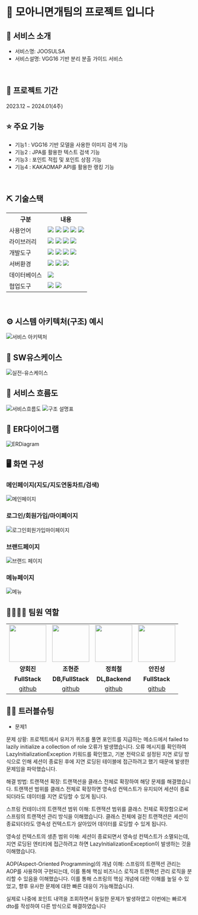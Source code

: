 # 📎 모아니면개팀의 프로젝트 입니다

## 👀 서비스 소개
* 서비스명:  JOOSULSA
* 서비스설명: VGG16 기반 분리 분출 가이드 서비스
<br>

## 📅 프로젝트 기간
2023.12 ~ 2024.01(4주)

## ⭐ 주요 기능
* 기능1 : VGG16 기반 모델을 사용한 이미지 검색 기능
* 기능2 : JPA를 활용한 텍스트 검색 기능
* 기능3 : 포인트 적립 및 포인트 상점 기능
* 기능4 : KAKAOMAP API를 활용한 랭킹 기능
<br>

## ⛏ 기술스택
<table>
    <tr>
        <th>구분</th>
        <th>내용</th>
    </tr>
    <tr>
        <td>사용언어</td>
        <td>
            <img src="https://img.shields.io/badge/Java-007396?style=for-the-badge&logo=OpenJDK&logoColor=white"/>
            <img src="https://img.shields.io/badge/python-1572B6?style=for-the-badge&logo=python&logoColor=white"/>
            <img src="https://img.shields.io/badge/HTML5-E34F26?style=for-the-badge&logo=HTML5&logoColor=white"/>
            <img src="https://img.shields.io/badge/CSS3-E55A89?style=for-the-badge&logo=css3&logoColor=white"/>
            <img src="https://img.shields.io/badge/JavaScript-F7DF1E?style=for-the-badge&logo=JavaScript&logoColor=white"/>
        </td>
    </tr>
    <tr>
        <td>라이브러리</td>
        <td>
            <img src="https://img.shields.io/badge/KakaoMap-FFCD00?style=for-the-badge&logo=Kakao&logoColor=white"/>
            <img src="https://img.shields.io/badge/TensorFlow-BFCE99?style=for-the-badge&logo=Tensorflow&logoColor=white"/>
            <img src="https://img.shields.io/badge/OpenCV-F8AD40?style=for-the-badge&logo=OpenCV&logoColor=white"/>
            <img src="https://img.shields.io/badge/Pillow-C8EC82?style=for-the-badge&logo=Pillow&logoColor=white"/>
        </td>
    </tr>
    <tr>
        <td>개발도구</td>
        <td>
            <img src="https://img.shields.io/badge/Eclipse-2C2255?style=for-the-badge&logo=Eclipse&logoColor=white"/>
            <img src="https://img.shields.io/badge/AndroidStudio-007ACC?style=for-the-badge&logo=AndroidStudio&logoColor=white"/>
            <img src="https://img.shields.io/badge/CoLab-567AD7?style=for-the-badge&logo=Google CoLab&logoColor=white"/>
            <img src="https://img.shields.io/badge/Jupyter-007ACC?style=for-the-badge&logo=Jupyter&logoColor=white"/>
        </td>
    </tr>
    <tr>
        <td>서버환경</td>
        <td>
            <img src="https://img.shields.io/badge/Spring boot-D22128?style=for-the-badge&logo=Spring boot&logoColor=white"/>
            <img src="https://img.shields.io/badge/Flask-D45C28?style=for-the-badge&logo=Flask&logoColor=white"/>
            <img src="https://img.shields.io/badge/Apache Tomcat-D22128?style=for-the-badge&logo=Apache Tomcat&logoColor=white"/>
        </td>
    </tr>
    <tr>
        <td>데이터베이스</td>
        <td>
            <img src="https://img.shields.io/badge/MySQL-4479A1?style=for-the-badge&logo=MySQL&logoColor=white"/> 
        </td>
    </tr>
    <tr>
        <td>협업도구</td>
        <td>
            <img src="https://img.shields.io/badge/Git-F05032?style=for-the-badge&logo=Git&logoColor=white"/>
            <img src="https://img.shields.io/badge/GitHub-181717?style=for-the-badge&logo=GitHub&logoColor=white"/>
        </td>
    </tr>
</table>


<br>

## ⚙ 시스템 아키텍처(구조) 예시 
![서비스 아키텍처](https://github.com/2023-SMHRD-KDT-AI-3/ChickenGGRepo/assets/140151776/f5634b6c-d714-41b0-b19e-dfca34834ae3)
<br>

## 📌 SW유스케이스
![실전-유스케이스](https://github.com/2023-SMHRD-KDT-AI-3/JOOSULSA/assets/140151834/75351903-bfde-4d58-999b-a1a794a5dcd3)
<br>

## 📌 서비스 흐름도
![서비스흐름도](https://github.com/2023-SMHRD-KDT-AI-3/ChickenGGRepo/assets/140151776/ae6587ec-89a5-4ea2-aa6e-67f8f1a6d4be)
![구조 설명표](https://github.com/2023-SMHRD-KDT-AI-3/ChickenGGRepo/assets/140151776/503fce5e-b0a5-4b4c-a8f1-1ab0189ea12e)
<br>

## 📌 ER다이어그램
![ERDiagram](https://github.com/2023-SMHRD-KDT-AI-3/JOOSULSA/assets/140151834/78e11c32-89f0-4376-b6c4-0218a2d18fc1)
<br>

## 🖥 화면 구성
### 메인페이지(지도/지도연동차트/검색)
![메인페이지](https://github.com/2023-SMHRD-KDT-AI-3/ChickenGGRepo/assets/140151776/8b38c9b0-a8fa-4f6b-ba6b-5e76bbc38879)
<br>

### 로그인/회원가입/마이페이지
![로그인회원가입마이페이지](https://github.com/2023-SMHRD-KDT-AI-3/ChickenGGRepo/assets/140151776/e3254236-3c62-407e-9001-1d966e6a62c2)
<br>

### 브랜드페이지
![브랜드 페이지](https://github.com/2023-SMHRD-KDT-AI-3/ChickenGGRepo/assets/140151776/3ef98214-afb6-475f-9f6b-01c81bfc9055)
<br>

### 메뉴페이지
![메뉴](https://github.com/2023-SMHRD-KDT-AI-3/ChickenGGRepo/assets/140151776/282ccf02-0688-4dd0-b7ad-17b3eaa0f9af)
<br>

## 👨‍👩‍👦‍👦 팀원 역할
<table>
  <tr>
    <td align="center"><img src="https://item.kakaocdn.net/do/fd49574de6581aa2a91d82ff6adb6c0115b3f4e3c2033bfd702a321ec6eda72c" width="100" height="100"/></td>
    <td align="center"><img src="https://mb.ntdtv.kr/assets/uploads/2019/01/Screen-Shot-2019-01-08-at-4.31.55-PM-e1546932545978.png" width="100" height="100"/></td>
    <td align="center"><img src="https://mblogthumb-phinf.pstatic.net/20160127_177/krazymouse_1453865104404DjQIi_PNG/%C4%AB%C4%AB%BF%C0%C7%C1%B7%BB%C1%EE_%B6%F3%C0%CC%BE%F0.png?type=w2" width="100" height="100"/></td>
    <td align="center"><img src="https://i.pinimg.com/236x/ed/bb/53/edbb53d4f6dd710431c1140551404af9.jpg" width="100" height="100"/></td>
  </tr>
  <tr>
    <td align="center"><strong>양회진</strong></td>
    <td align="center"><strong>조현준</strong></td>
    <td align="center"><strong>정희철</strong></td>
    <td align="center"><strong>안진성</strong></td>
  </tr>
  <tr>
    <td align="center"><b>FullStack</b></td>
    <td align="center"><b>DB,FullStack</b></td>
    <td align="center"><b>DL,Backend</b></td>
    <td align="center"><b>FullStack</b></td>
  </tr>
  <tr>
    <td align="center"><a href="https://github.com/zzzezzz" target='_blank'>github</a></td>
    <td align="center"><a href="https://github.com/fdsv8596" target='_blank'>github</a></td>
    <td align="center"><a href="https://github.com/jhch1116" target='_blank'>github</a></td>
    <td align="center"><a href="https://github.com/fpdls2789" target='_blank'>github</a></td>
  </tr>
</table>

## 🤾‍♂️ 트러블슈팅

* 문제1<br>

문제 상황:
프로젝트에서 유저가 퀴즈를 풀면 포인트를 지급하는 메소드에서 failed to lazily initialize a collection of role 오류가 발생했습니다. 오류 메시지를 확인하여 LazyInitializationException 키워드를 확인했고, 기본 전략으로 설정된 지연 로딩 방식으로 인해 세션이 종료된 후에 지연 로딩된 테이블에 접근하려고 했기 때문에 발생한 문제임을 파악했습니다.

해결 방법:
트랜잭션 확장:
트랜잭션을 클래스 전체로 확장하여 해당 문제를 해결했습니다. 트랜잭션 범위를 클래스 전체로 확장하면 영속성 컨텍스트가 유지되어 세션이 종료되더라도 데이터를 지연 로딩할 수 있게 됩니다.

스프링 컨테이너의 트랜잭션 범위 이해:
트랜잭션 범위를 클래스 전체로 확장함으로써 스프링의 트랜잭션 관리 방식을 이해했습니다. 클래스 전체에 걸친 트랜잭션은 세션이 종료되더라도 영속성 컨텍스트가 살아있어 데이터를 로딩할 수 있게 됩니다.

영속성 컨텍스트의 생존 범위 이해:
세션이 종료되면서 영속성 컨텍스트가 소멸되는데, 지연 로딩된 엔티티에 접근하려고 하면 LazyInitializationException이 발생하는 것을 이해했습니다.

AOP(Aspect-Oriented Programming)의 개념 이해:
스프링의 트랜잭션 관리는 AOP를 사용하여 구현되는데, 이를 통해 핵심 비즈니스 로직과 트랜잭션 관리 로직을 분리할 수 있음을 이해했습니다.
이를 통해 스프링의 핵심 개념에 대한 이해를 높일 수 있었고, 향후 유사한 문제에 대한 빠른 대응이 가능해졌습니다.

실제로 나중에 포인트 내역을 조회하면서 동일한 문제가 발생하였고 이번에는 빠르게 dto를 작성하여 다른 방식으로 해결하였습니다
